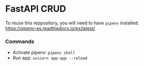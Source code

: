 # FastAPI CRUD
To reuse this reppository, you will need to have ```pipenv``` installed: https://pipenv-es.readthedocs.io/es/latest/

### Commands
* Activate pipenv: ```pipenv shell```
* Run app: ```uvicorn app:app --reload```